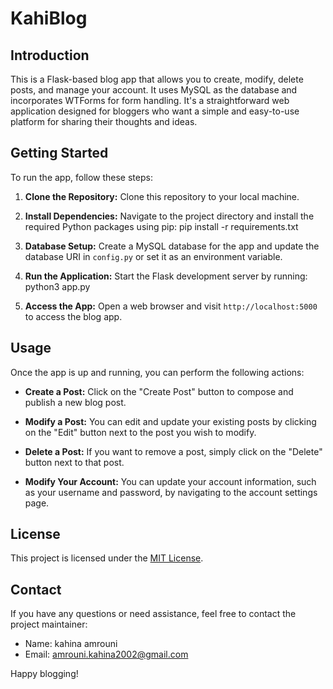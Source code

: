 # KahiBlog

## Introduction

This is a Flask-based blog app that allows you to create, modify, delete posts, and manage your account. It uses MySQL as the database and incorporates WTForms for form handling. It's a straightforward web application designed for bloggers who want a simple and easy-to-use platform for sharing their thoughts and ideas.

## Getting Started

To run the app, follow these steps:

1. **Clone the Repository:** Clone this repository to your local machine.

2. **Install Dependencies:** Navigate to the project directory and install the required Python packages using pip:
pip install -r requirements.txt

3. **Database Setup:** Create a MySQL database for the app and update the database URI in `config.py` or set it as an environment variable.

4. **Run the Application:** Start the Flask development server by running:
python3 app.py

5. **Access the App:** Open a web browser and visit `http://localhost:5000` to access the blog app.

## Usage

Once the app is up and running, you can perform the following actions:

- **Create a Post:** Click on the "Create Post" button to compose and publish a new blog post.

- **Modify a Post:** You can edit and update your existing posts by clicking on the "Edit" button next to the post you wish to modify.

- **Delete a Post:** If you want to remove a post, simply click on the "Delete" button next to that post.

- **Modify Your Account:** You can update your account information, such as your username and password, by navigating to the account settings page.



## License

This project is licensed under the [MIT License](LICENSE).

## Contact

If you have any questions or need assistance, feel free to contact the project maintainer:

- Name: kahina amrouni
- Email: amrouni.kahina2002@gmail.com

Happy blogging!



